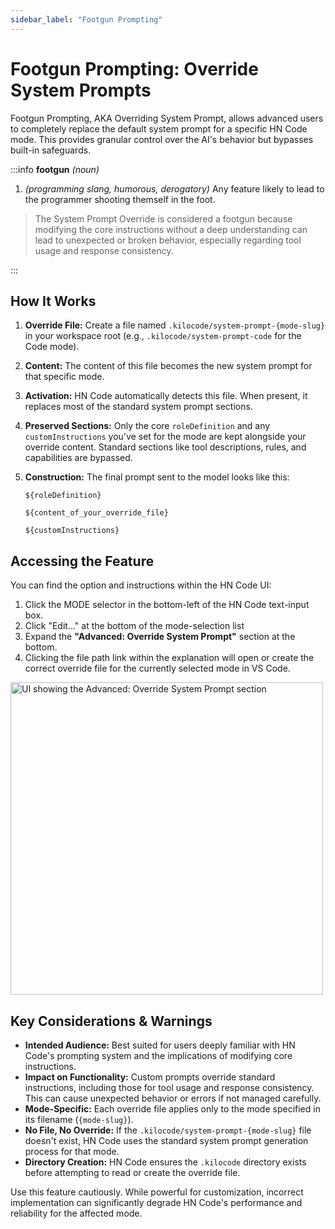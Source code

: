 ```yaml
---
sidebar_label: "Footgun Prompting"
---
```


# Footgun Prompting: Override System Prompts

Footgun Prompting, AKA Overriding System Prompt, allows advanced users to completely replace the default system prompt for a specific HN Code mode. This provides granular control over the AI's behavior but bypasses built-in safeguards.

:::info **footgun** _(noun)_

1.  _(programming slang, humorous, derogatory)_ Any feature likely to lead to the programmer shooting themself in the foot.

> The System Prompt Override is considered a footgun because modifying the core instructions without a deep understanding can lead to unexpected or broken behavior, especially regarding tool usage and response consistency.

:::

## How It Works

1.  **Override File:** Create a file named `.kilocode/system-prompt-{mode-slug}` in your workspace root (e.g., `.kilocode/system-prompt-code` for the Code mode).
2.  **Content:** The content of this file becomes the new system prompt for that specific mode.
3.  **Activation:** HN Code automatically detects this file. When present, it replaces most of the standard system prompt sections.
4.  **Preserved Sections:** Only the core `roleDefinition` and any `customInstructions` you've set for the mode are kept alongside your override content. Standard sections like tool descriptions, rules, and capabilities are bypassed.
5.  **Construction:** The final prompt sent to the model looks like this:

    ```
    ${roleDefinition}

    ${content_of_your_override_file}

    ${customInstructions}
    ```

## Accessing the Feature

You can find the option and instructions within the HN Code UI:

1.  Click the MODE selector in the bottom-left of the HN Code text-input box.
2.  Click "Edit..." at the bottom of the mode-selection list
3.  Expand the **"Advanced: Override System Prompt"** section at the bottom.
4.  Clicking the file path link within the explanation will open or create the correct override file for the currently selected mode in VS Code.

<img src="/docs/img/footgun-prompting/footgun-prompting.png" alt="UI showing the Advanced: Override System Prompt section" width="500" />

## Key Considerations & Warnings

- **Intended Audience:** Best suited for users deeply familiar with HN Code's prompting system and the implications of modifying core instructions.
- **Impact on Functionality:** Custom prompts override standard instructions, including those for tool usage and response consistency. This can cause unexpected behavior or errors if not managed carefully.
- **Mode-Specific:** Each override file applies only to the mode specified in its filename (`{mode-slug}`).
- **No File, No Override:** If the `.kilocode/system-prompt-{mode-slug}` file doesn't exist, HN Code uses the standard system prompt generation process for that mode.
- **Directory Creation:** HN Code ensures the `.kilocode` directory exists before attempting to read or create the override file.

Use this feature cautiously. While powerful for customization, incorrect implementation can significantly degrade HN Code's performance and reliability for the affected mode.
